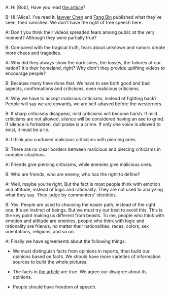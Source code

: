 A: Hi [Bob], Have you read [the article](https://www.nytimes.com/2020/02/14/business/wuhan-coronavirus-journalists.html)?

B: Hi [Alice]. I've read it. [lawyer Chen](https://www.youtube.com/watch?v=Iwpr55PZEJ8) and 
[Fang Bin](https://www.youtube.com/watch?v=YUXV4Ih2xrk) published what they've seen,
then vanished. We don't have the right of free speech here.

A: Don't you think their videos spreaded fears among public at the very moment?
Although they were partially true?

B: Compared with the tragical truth, fears about unknown and rumors create more chaos and tragedies.

A: Why did they always show the dark sides, the losses, the failures of our nation?
It's their homeland, right? Why didn't they provide uplifting videos to encourage people?

B: Because many have done that. We have to see both good and bad aspects, confirmations and criticisms,
even malicious criticisms.

A: Why we have to accept malicious criticisms, instead of fighting back?
People will say we are cowards, we are self-abased before the westerners.

B: If sharp criticisms disappear, mild criticisms will become harsh.
If mild criticisms are not allowed, silence will be considered having an axe to grind.
If silence is forbidden, dull praise is a crime.
If only one voice is allowed to exist, it must be a lie.

A: I think you confused malicious criticisms with piercing ones.

B: There are no clear borders between malicious and piercing criticisms in complex situations.

A: Friends give piercing criticisms, while enemies give malicious ones.

B: Who are friends, who are enemy, who has the right to define?

A: Well, maybe you're right. But the fact is most people think with emotion and attitude, instead of logic and rationality.
They are not used to analyzing what they say. They judge by commenters' identities.

B: Yes. People are used to choosing the easier path, instead of the right one.
It's an instinct of beings. But we must try our best to avoid this.
This is the key point making us different from beasts.
To me, people who think with emotion and attitude are enemies, people who think with logic and rationality are friends,
no matter their nationalities, races, colors, sex orientations, religions, and so on.

A: Finally we have agreements about the following things:

* We must distinguish facts from opinions in reports,
then build our opinions based on facts.
We should have more varieties of information sources to build the whole pictures.

* The facts in [the article](https://www.nytimes.com/2020/02/14/business/wuhan-coronavirus-journalists.html) are true.
We agree our disagree about its opinions.

* People should have freedom of speech.
